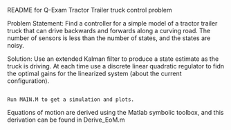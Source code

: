 README for Q-Exam Tractor Trailer truck control problem

Problem Statement: Find a controller for a simple model of a tractor trailer truck that can drive backwards and forwards along a curving road. The number of sensors is less than the number of states, and the states are noisy.

Solution: Use an extended Kalman filter to produce a state estimate as the truck is driving. At each time use a discrete linear quadratic regulator to fidn the optimal gains for the linearized system (about the current configuration).

~~~~~~~~~~~~~~~~~~~~~~~~~~~~~~~~~~~~~~~~~~~~~~~~~~~~~~~~~~~~~~~~

Run MAIN.M to get a simulation and plots.

~~~~~~~~~~~~~~~~~~~~~~~~~~~~~~~~~~~~~~~~~~~~~~~~~~~~~~~~~~~~~~~~

Equations of motion are derived using the Matlab symbolic toolbox, and this derivation can be found in Derive_EoM.m
